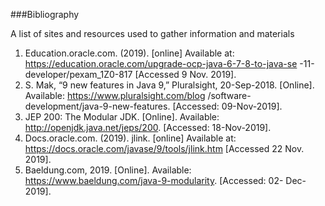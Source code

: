 ###Bibliography

A list of sites and resources used to gather information and materials 

1. Education.oracle.com. (2019). [online] Available at: https://education.oracle.com/upgrade-ocp-java-6-7-8-to-java-se
-11-developer/pexam_1Z0-817 [Accessed 9 Nov. 2019].
2. S. Mak, “9 new features in Java 9,” Pluralsight, 20-Sep-2018. [Online]. Available: https://www.pluralsight.com/blog
/software-development/java-9-new-features. [Accessed: 09-Nov-2019].
3. JEP 200: The Modular JDK. [Online]. Available: http://openjdk.java.net/jeps/200. [Accessed: 18-Nov-2019].
4. Docs.oracle.com. (2019). jlink. [online] Available at: https://docs.oracle.com/javase/9/tools/jlink.htm [Accessed 22
 Nov. 2019].
5. Baeldung.com, 2019. [Online]. Available: https://www.baeldung.com/java-9-modularity. [Accessed: 02- Dec- 2019].